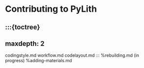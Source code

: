 # Contributing to PyLith

:::{toctree}
---
maxdepth: 2
---
codingstyle.md
workflow.md
codelayout.md
:::
%rebuilding.md (in progress)
%adding-materials.md
